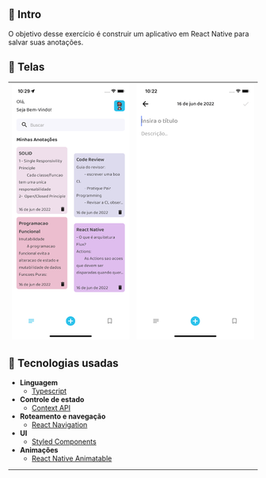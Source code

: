 <div>

## 👋 Intro
O objetivo desse exercício é construir um aplicativo em React Native para salvar suas anotações.


## 📱 Telas
| ![Home](./.github/home.png "Home") | ![AddNotes](./.github/noteAdd.png "Home") |
|:----------------------------------:|:-----------------------------------------:|


## 👾 Tecnologias usadas
- __Linguagem__
	- [Typescript](https://github.com/microsoft/TypeScript)
- __Controle de estado__
	- [Context API](https://redux.js.org/)
- __Roteamento e navegação__
	- [React Navigation](https://reactnavigation.org/)
- __UI__
	- [Styled Components](https://github.com/styled-components/styled-components)
- __Animações__
	- [React Native Animatable](https://github.com/oblador/react-native-animatable)
---
</div>

